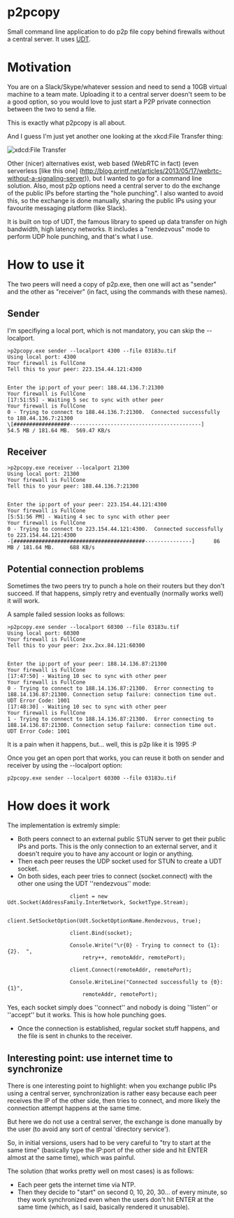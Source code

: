 # p2pcopy
Small command line application to do p2p file copy behind firewalls without a central server. It uses [UDT](http://udt.sourceforge.net).

# Motivation
You are on a Slack/Skype/whatever session and need to send a 10GB virtual machine to a team mate. Uploading it to a central server doesn't seem to be a good option, so you would love to just start a P2P private connection between the two to send a file.

This is exactly what p2pcopy is all about.

And I guess I'm just yet another one looking at the xkcd:File Transfer thing:

![xdcd:File Transfer](http://imgs.xkcd.com/comics/file_transfer.png)

Other (nicer) alternatives exist, web based (WebRTC in fact) (even serverless [like this one] (http://blog.printf.net/articles/2013/05/17/webrtc-without-a-signaling-server)), but I wanted to go for a command line solution. Also, most p2p options need a central server to do the exchange of the public IPs before starting the "hole punching". I also wanted to avoid this, so the exchange is done manually, sharing the public IPs using your favourite messaging platform (like Slack).

It is built on top of UDT, the famous library to speed up data transfer on high bandwidth, high latency networks. It includes a "rendezvous" mode to perform UDP hole punching, and that's what I use.

# How to use it
The two peers will need a copy of p2p.exe, then one will act as "sender" and the other as "receiver" (in fact, using the commands with these names).

## Sender
I'm specifiying a local port, which is not mandatory, you can skip the --localport.

```
>p2pcopy.exe sender --localport 4300 --file 03183u.tif
Using local port: 4300
Your firewall is FullCone
Tell this to your peer: 223.154.44.121:4300


Enter the ip:port of your peer: 188.44.136.7:21300
Your firewall is FullCone
[17:51:55] - Waiting 5 sec to sync with other peer
Your firewall is FullCone
0 - Trying to connect to 188.44.136.7:21300.  Connected successfully to 188.44.136.7:21300
\[##################------------------------------------------]    54.5 MB / 181.64 MB.  569.47 KB/s
```

## Receiver
```
>p2pcopy.exe receiver --localport 21300
Using local port: 21300
Your firewall is FullCone
Tell this to your peer: 188.44.136.7:21300


Enter the ip:port of your peer: 223.154.44.121:4300
Your firewall is FullCone
[5:51:56 PM] - Waiting 4 sec to sync with other peer
Your firewall is FullCone
0 - Trying to connect to 223.154.44.121:4300.  Connected successfully to 223.154.44.121:4300
-[##########################################---------------]      86 MB / 181.64 MB.     688 KB/s

```

## Potential connection problems
Sometimes the two peers try to punch a hole on their routers but they don't succeed. If that happens, simply retry and eventually (normally works well) it will work.

A sample failed session looks as follows:
```
>p2pcopy.exe sender --localport 60300 --file 03183u.tif
Using local port: 60300
Your firewall is FullCone
Tell this to your peer: 2xx.2xx.84.121:60300


Enter the ip:port of your peer: 188.14.136.87:21300
Your firewall is FullCone
[17:47:50] - Waiting 10 sec to sync with other peer
Your firewall is FullCone
0 - Trying to connect to 188.14.136.87:21300.  Error connecting to 188.14.136.87:21300. Connection setup failure: connection time out. UDT Error Code: 1001
[17:48:30] - Waiting 10 sec to sync with other peer
Your firewall is FullCone
1 - Trying to connect to 188.14.136.87:21300.  Error connecting to 188.14.136.87:21300. Connection setup failure: connection time out. UDT Error Code: 1001
```

It is a pain when it happens, but... well, this is p2p like it is 1995 :P

Once you get an open port that works, you can reuse it both on sender and receiver by using the --localport option:

```p2pcopy.exe sender --localport 60300 --file 03183u.tif```

# How does it work
The implementation is extremly simple:

* Both peers connect to an external public STUN server to get their public IPs and ports. This is the only connection to an external server, and it doesn't require you to have any account or login or anything.
* Then each peer reuses the UDP socket used for STUN to create a UDT socket.
* On both sides, each peer tries to connect (socket.connect) with the other one using the UDT ''rendezvous'' mode:

```
                    client = new Udt.Socket(AddressFamily.InterNetwork, SocketType.Stream);

                    client.SetSocketOption(Udt.SocketOptionName.Rendezvous, true);

                    client.Bind(socket);

                    Console.Write("\r{0} - Trying to connect to {1}:{2}.  ",
                        retry++, remoteAddr, remotePort);

                    client.Connect(remoteAddr, remotePort);

                    Console.WriteLine("Connected successfully to {0}:{1}",
                        remoteAddr, remotePort);
```

Yes, each socket simply does ''connect'' and nobody is doing ''listen'' or ''accept'' but it works. This is how hole punching goes.

* Once the connection is established, regular socket stuff happens, and the file is sent in chunks to the receiver.

## Interesting point: use internet time to synchronize
There is one interesting point to highlight: when you exchange public IPs using a central server, synchronization is rather easy because each peer receives the IP of the other side, then tries to connect, and more likely the connection attempt happens at the same time.

But here we do not use a central server, the exchange is done manually by the user (to avoid any sort of central 'directory service').

So, in initial versions, users had to be very careful to "try to start at the same time" (basically type the IP:port of the other side and hit ENTER almost at the same time), which was painful.

The solution (that works pretty well on most cases) is as follows:
* Each peer gets the internet time via NTP.
* Then they decide to "start" on second 0, 10, 20, 30... of every minute, so they work synchronized even when the users don't hit ENTER at the same time (which, as I said, basically rendered it unusable).



